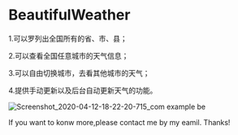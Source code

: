# BeautifulWeather

1.可以罗列出全国所有的省、市、县；

2.可以查看全国任意城市的天气信息；

3.可以自由切换城市，去看其他城市的天气；

4.提供手动更新以及后台自动更新天气的功能。

![Screenshot_2020-04-12-18-22-20-715_com example be](https://user-images.githubusercontent.com/37928802/79066609-e2a75f80-7ceb-11ea-9a33-11fe29997372.png)

If you want to konw more,please contact me by my eamil.
Thanks!
